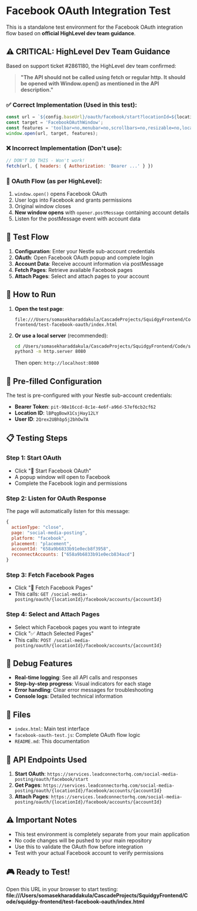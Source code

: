# Facebook OAuth Integration Test

This is a standalone test environment for the Facebook OAuth integration flow based on **official HighLevel dev team guidance**.

## ⚠️ **CRITICAL: HighLevel Dev Team Guidance**

Based on support ticket #2861180, the HighLevel dev team confirmed:

> **"The API should not be called using fetch or regular http. It should be opened with Window.open() as mentioned in the API description."**

### ✅ **Correct Implementation (Used in this test):**
```javascript
const url = `${config.baseUrl}/oauth/facebook/start?locationId=${locationId}&userId=${userId}`;
const target = 'FacebookOAuthWindow';
const features = 'toolbar=no,menubar=no,scrollbars=no,resizable=no,location=no,directories=no,status=no';
window.open(url, target, features);
```

### ❌ **Incorrect Implementation (Don't use):**
```javascript
// DON'T DO THIS - Won't work!
fetch(url, { headers: { Authorization: 'Bearer ...' } })
```

### 🔄 **OAuth Flow (as per HighLevel):**
1. `window.open()` opens Facebook OAuth
2. User logs into Facebook and grants permissions  
3. Original window closes
4. **New window opens** with `opener.postMessage` containing account details
5. Listen for the postMessage event with account data

## 🎯 Test Flow

1. **Configuration**: Enter your Nestle sub-account credentials
2. **OAuth**: Open Facebook OAuth popup and complete login
3. **Account Data**: Receive account information via postMessage
4. **Fetch Pages**: Retrieve available Facebook pages
5. **Attach Pages**: Select and attach pages to your account

## 🚀 How to Run

1. **Open the test page**:
   ```
   file:///Users/somasekharaddakula/CascadeProjects/SquidgyFrontend/Code/squidgy-frontend/test-facebook-oauth/index.html
   ```

2. **Or use a local server** (recommended):
   ```bash
   cd /Users/somasekharaddakula/CascadeProjects/SquidgyFrontend/Code/squidgy-frontend/test-facebook-oauth
   python3 -m http.server 8080
   ```
   Then open: `http://localhost:8080`

## 🔧 Pre-filled Configuration

The test is pre-configured with your Nestle sub-account credentials:

- **Bearer Token**: `pit-98e16ccd-8c1e-4e6f-a96d-57ef6cb2cf62`
- **Location ID**: `lBPqgBowX1CsjHay12LY`
- **User ID**: `2Qrex2UBhbp5j2bhOw7A`

## 📋 Testing Steps

### Step 1: Start OAuth
- Click "🚀 Start Facebook OAuth"
- A popup window will open to Facebook
- Complete the Facebook login and permissions

### Step 2: Listen for OAuth Response
The page will automatically listen for this message:
```javascript
{
  actionType: "close",
  page: "social-media-posting", 
  platform: "facebook",
  placement: "placement",
  accountId: "658a9b6833b91e0ecb8f3958",
  reconnectAccounts: ["658a9b6833b91e0ecb834acd"]
}
```

### Step 3: Fetch Facebook Pages
- Click "📄 Fetch Facebook Pages" 
- This calls: `GET /social-media-posting/oauth/{locationId}/facebook/accounts/{accountId}`

### Step 4: Select and Attach Pages
- Select which Facebook pages you want to integrate
- Click "✅ Attach Selected Pages"
- This calls: `POST /social-media-posting/oauth/{locationId}/facebook/accounts/{accountId}`

## 🐛 Debug Features

- **Real-time logging**: See all API calls and responses
- **Step-by-step progress**: Visual indicators for each stage
- **Error handling**: Clear error messages for troubleshooting
- **Console logs**: Detailed technical information

## 📁 Files

- `index.html`: Main test interface
- `facebook-oauth-test.js`: Complete OAuth flow logic
- `README.md`: This documentation

## 🔗 API Endpoints Used

1. **Start OAuth**: `https://services.leadconnectorhq.com/social-media-posting/oauth/facebook/start`
2. **Get Pages**: `https://services.leadconnectorhq.com/social-media-posting/oauth/{locationId}/facebook/accounts/{accountId}`
3. **Attach Pages**: `https://services.leadconnectorhq.com/social-media-posting/oauth/{locationId}/facebook/accounts/{accountId}`

## ⚠️ Important Notes

- This test environment is completely separate from your main application
- No code changes will be pushed to your main repository
- Use this to validate the OAuth flow before integration
- Test with your actual Facebook account to verify permissions

## 🎮 Ready to Test!

Open this URL in your browser to start testing:
**file:///Users/somasekharaddakula/CascadeProjects/SquidgyFrontend/Code/squidgy-frontend/test-facebook-oauth/index.html**